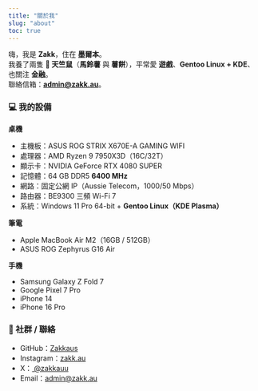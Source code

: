 ```yaml
---
title: "關於我"
slug: "about"
toc: true
---
```


嗨，我是 **Zakk**，住在 **墨爾本**。  
我養了兩隻 **🐹 天竺鼠**（**馬鈴薯** 與 **薯餅**），平常愛 **遊戲**、**Gentoo Linux + KDE**、也關注 **金融**。  
聯絡信箱：**admin@zakk.au**。

### 💻 我的設備
**桌機**
- 主機板：ASUS ROG STRIX X670E-A GAMING WIFI  
- 處理器：AMD Ryzen 9 7950X3D（16C/32T）  
- 顯示卡：NVIDIA GeForce RTX 4080 SUPER  
- 記憶體：64 GB DDR5 **6400 MHz**  
- 網路：固定公網 IP（Aussie Telecom，1000/50 Mbps）  
- 路由器：BE9300 三頻 Wi-Fi 7  
- 系統：Windows 11 Pro 64-bit + **Gentoo Linux（KDE Plasma）**

**筆電**
- Apple MacBook Air M2（16GB / 512GB）  
- ASUS ROG Zephyrus G16 Air

**手機**
- Samsung Galaxy Z Fold 7  
- Google Pixel 7 Pro  
- iPhone 14  
- iPhone 16 Pro

### 🔗 社群 / 聯絡
- GitHub：[Zakkaus](https://github.com/Zakkaus)
- Instagram：[zakk.au](https://www.instagram.com/zakk.au/)
- X：[ @zakkauu ](https://x.com/zakkauu)
- Email：[admin@zakk.au](mailto:admin@zakk.au)
